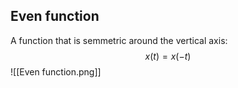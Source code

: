 ## Even function
A function that is semmetric around the vertical axis:
$$x(t) = x(-t)$$
![[Even function.png]]
